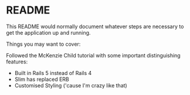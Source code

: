 # README

This README would normally document whatever steps are necessary to get the
application up and running.

Things you may want to cover:

Followed the McKenzie Child tutorial with some important distinguishing features:
- Built in Rails 5 instead of Rails 4
- Slim has replaced ERB
- Customised Styling ('cause I'm crazy like that)
